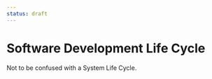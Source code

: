 ```yaml
---
status: draft
---
```

# Software Development Life Cycle
Not to be confused with a System Life Cycle.

